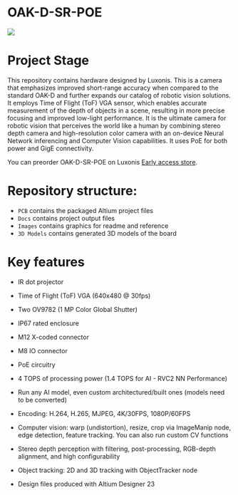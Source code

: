# OAK-D-SR-POE
![](https://github.com/luxonis/depthai-hardware/blob/EL2086/EL6905_OAK-D-SR-POE/OAK-D-SR-POE/Images/oak-d-sr-poe_03.png)

# Project Stage

This repository contains hardware designed by Luxonis. This is a camera that emphasizes improved short-range accuracy when compared to the standard OAK-D and further expands our catalog of robotic vision solutions. It employs Time of Flight (ToF) VGA sensor, which enables accurate measurement of the depth of objects in a scene, resulting in more precise focusing and improved low-light performance. It is the ultimate camera for robotic vision that perceives the world like a human by combining stereo depth camera and high-resolution color camera with an on-device Neural Network inferencing and Computer Vision capabilities. It uses PoE for both power and GigE connectivity.

You can preorder OAK-D-SR-POE on Luxonis [Early access store](https://shop.luxonis.com/collections/early-access/products/oak-d-sr-poe).

# Repository structure:
* `PCB` contains the packaged Altium project files
* `Docs` contains project output files
* `Images` contains graphics for readme and reference
* `3D Models` contains generated 3D models of the board

# Key features
* IR dot projector
* Time of Flight (ToF) VGA (640x480 @ 30fps)
* Two OV9782 (1 MP Color Global Shutter)
* IP67 rated enclosure
* M12 X-coded connector
* M8 IO connector
* PoE circuitry
* 4 TOPS of processing power (1.4 TOPS for AI - RVC2 NN Performance)
* Run any AI model, even custom architectured/built ones (models need to be converted)
* Encoding: H.264, H.265, MJPEG, 4K/30FPS, 1080P/60FPS
* Computer vision: warp (undistortion), resize, crop via ImageManip node, edge detection, feature tracking. You can also run custom CV functions
* Stereo depth perception with filtering, post-processing, RGB-depth alignment, and high configurability
* Object tracking: 2D and 3D tracking with ObjectTracker node

* Design files produced with Altium Designer 23




